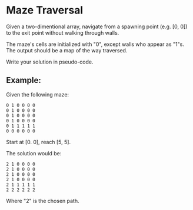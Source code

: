 # Maze Traversal

Given a two-dimentional array, navigate from a spawning point (e.g. [0, 0]) to the exit point without walking through walls.

The maze's cells are initialized with "0", except walls who appear as "1"s. The output should be a map of the way traversed.

Write your solution in pseudo-code.

## Example:

Given the following maze:
```
0 1 0 0 0 0
0 1 0 0 0 0
0 1 0 0 0 0
0 1 0 0 0 0
0 1 1 1 1 1
0 0 0 0 0 0
```
Start at [0. 0], reach [5, 5].

The solution would be:
```
2 1 0 0 0 0
2 1 0 0 0 0
2 1 0 0 0 0
2 1 0 0 0 0
2 1 1 1 1 1
2 2 2 2 2 2
```
Where "2" is the chosen path.